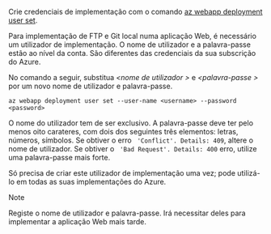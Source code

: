 Crie credenciais de implementação com o comando [az webapp deployment user set](/cli/azure/webapp/deployment/user#set).

Para implementação de FTP e Git local numa aplicação Web, é necessário um utilizador de implementação. O nome de utilizador e a palavra-passe estão ao nível da conta. São diferentes das credenciais da sua subscrição do Azure.

No comando a seguir, substitua  *\<nome de utilizador >* e  *\<palavra-passe >* por um novo nome de utilizador e palavra-passe.

```azurecli-interactive
az webapp deployment user set --user-name <username> --password <password>
```

O nome do utilizador tem de ser exclusivo. A palavra-passe deve ter pelo menos oito carateres, com dois dos seguintes três elementos: letras, números, símbolos. Se obtiver o erro ` 'Conflict'. Details: 409`, altere o nome de utilizador. Se obtiver o ` 'Bad Request'. Details: 400` erro, utilize uma palavra-passe mais forte.

Só precisa de criar este utilizador de implementação uma vez; pode utilizá-lo em todas as suas implementações do Azure.

> [!NOTE]
> Registe o nome de utilizador e palavra-passe. Irá necessitar deles para implementar a aplicação Web mais tarde.
>
>